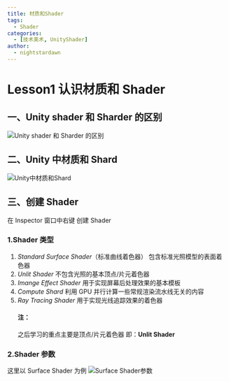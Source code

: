 ```yaml
---
title: 材质和Shader
tags:
  - Shader
categories:
  - [技术美术, UnityShader]
author:
  - nightstardawn
---
```


# Lesson1 认识材质和 Shader

## 一、Unity shader 和 Sharder 的区别

![Unity shader 和 Sharder 的区别](https://s2.loli.net/2024/07/24/RrbufAhWxJ5mOpC.png)

## 二、Unity 中材质和 Shard

![Unity中材质和Shard](https://s2.loli.net/2024/07/24/jvFRUqVd49EeLul.png)

## 三、创建 Shader

在 Inspector 窗口中右键 创建 Shader

### 1.Shader 类型

1. _Standard Surface Shader_（标准曲线着色器）
   包含标准光照模型的表面着色器
2. _Unlit Shader_
   不包含光照的基本顶点/片元着色器
3. _Imange Effect Shader_
   用于实现屏幕后处理效果的基本模板
4. _Compute Shard_
   利用 GPU 并行计算一些常规渲染流水线无关的内容
5. _Ray Tracing Shader_
   用于实现光线追踪效果的着色器
   #### **注：**
   之后学习的重点主要是顶点/片元着色器
   即：**Unlit Shader**

### 2.Shader 参数

这里以 Surface Shader 为例
![Surface Shader参数](https://s2.loli.net/2024/07/24/3QicYoOnzMZFDvg.png)
